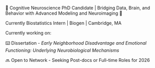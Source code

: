 🧠 Cognitive Neuroscience PhD Candidate | Bridging Data, Brain, and Behavior with Advanced Modeling and Neuroimaging 🚀

Currently Biostatistics Intern | Biogen | Cambridge, MA

Currently working on:

  ⌨️ Dissertation - *Early Neighborhood Disadvantage and Emotional Functioning: Underlying Neurobiological Mechanisms*
  
  🔜 Open to Network - Seeking Post-docs or Full-time Roles for 2026



<!--
**melissamhansen/melissamhansen** is a ✨ _special_ ✨ repository because its `README.md` (this file) appears on your GitHub profile.

Here are some ideas to get you started:

- 🔭 I’m currently working on ...
- 🌱 I’m currently learning ...
- 👯 I’m looking to collaborate on ...
- 🤔 I’m looking for help with ...
- 💬 Ask me about ...
- 📫 How to reach me: ...
- 😄 Pronouns: ...
- ⚡ Fun fact: ...
-->
